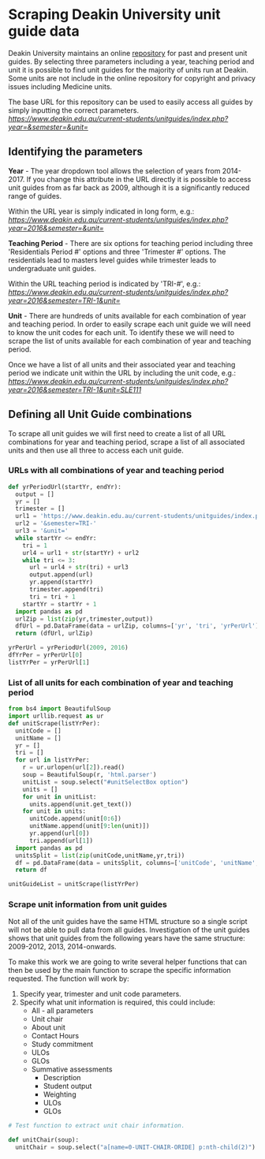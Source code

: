 # Scraping Deakin University unit guide data
Deakin University maintains an online <a href="https://www.deakin.edu.au/current-students/unitguides/index.php?">repository</a>
for past and present unit guides. By selecting three parameters including a year,
teaching period and unit it is possible to find unit guides for the majority
of units run at Deakin. Some units are not include in the online repository
for copyright and privacy issues including Medicine units.

The base URL for this repository can be used to easily access all guides by
simply inputting the correct parameters.
*https://www.deakin.edu.au/current-students/unitguides/index.php?year=&semester=&unit=*

## Identifying the parameters
**Year** - The year dropdown tool allows the selection of years from 2014-2017.
If you change this attribute in the URL directly it is possible to access unit
guides from as far back as 2009, although it is a significantly reduced
range of guides.

Within the URL year is simply indicated in long form, e.g.:
*https://www.deakin.edu.au/current-students/unitguides/index.php?year=2016&semester=&unit=*

**Teaching Period** - There are six options for teaching period including three
'Residentials Period #' options and three 'Trimester #' options. The
residentials lead to masters level guides while trimester leads to undergraduate
unit guides.

Within the URL teaching period is indicated by 'TRI-#', e.g.:
*https://www.deakin.edu.au/current-students/unitguides/index.php?year=2016&semester=TRI-1&unit=*

**Unit** - There are hundreds of units available for each combination of year
and teaching period. In order to easily scrape each unit guide we will need to
know the unit codes for each unit. To identify these we will need to scrape
the list of units available for each combination of year and teaching period.

Once we have a list of all units and their associated year and teaching period
we indicate unit within the URL by including the unit code, e.g.:
*https://www.deakin.edu.au/current-students/unitguides/index.php?year=2016&semester=TRI-1&unit=SLE111*

## Defining all Unit Guide combinations
To scrape all unit guides we will first need to create a list of all URL
combinations for year and teaching period, scrape a list of all associated units
and then use all three to access each unit guide.

### URLs with all combinations of year and teaching period
```python
def yrPeriodUrl(startYr, endYr):
  output = []
  yr = []
  trimester = []
  url1 = 'https://www.deakin.edu.au/current-students/unitguides/index.php?year='
  url2 = '&semester=TRI-'
  url3 = '&unit='
  while startYr <= endYr:
    tri = 1
    url4 = url1 + str(startYr) + url2
    while tri <= 3:
      url = url4 + str(tri) + url3
      output.append(url)
      yr.append(startYr)
      trimester.append(tri)
      tri = tri + 1
    startYr = startYr + 1
  import pandas as pd
  urlZip = list(zip(yr,trimester,output))
  dfUrl = pd.DataFrame(data = urlZip, columns=['yr', 'tri', 'yrPerUrl'])
  return (dfUrl, urlZip)

yrPerUrl = yrPeriodUrl(2009, 2016)
dfYrPer = yrPerUrl[0]
listYrPer = yrPerUrl[1]
```

### List of all units for each combination of year and teaching period
```python
from bs4 import BeautifulSoup
import urllib.request as ur
def unitScrape(listYrPer):
  unitCode = []
  unitName = []
  yr = []
  tri = []
  for url in listYrPer:
    r = ur.urlopen(url[2]).read()
    soup = BeautifulSoup(r, 'html.parser')
    unitList = soup.select("#unitSelectBox option")
    units = []
    for unit in unitList:
      units.append(unit.get_text())
    for unit in units:
      unitCode.append(unit[0:6])
      unitName.append(unit[9:len(unit)])
      yr.append(url[0])
      tri.append(url[1])
  import pandas as pd
  unitsSplit = list(zip(unitCode,unitName,yr,tri))
  df = pd.DataFrame(data = unitsSplit, columns=['unitCode', 'unitName', 'yr', 'tri'])
  return df

unitGuideList = unitScrape(listYrPer)
```

### Scrape unit information from unit guides
Not all of the unit guides have the same HTML structure so a single script will
not be able to pull data from all guides. Investigation of the unit guides
shows that unit guides from the following years have the same structure:
2009-2012, 2013, 2014-onwards.

To make this work we are going to write several helper functions that can then
be used by the main function to scrape the specific information requested. The
function will work by:
1. Specify year, trimester and unit code parameters.
2. Specify what unit information is required, this could include:
    * All - all parameters
    * Unit chair
    * About unit
    * Contact Hours
    * Study commitment
    * ULOs
    * GLOs
    * Summative assessments
      * Description
      * Student output
      * Weighting
      * ULOs
      * GLOs

```python
# Test function to extract unit chair information.

def unitChair(soup):
  unitChair = soup.select("a[name=0-UNIT-CHAIR-ORIDE] p:nth-child(2)")


```
